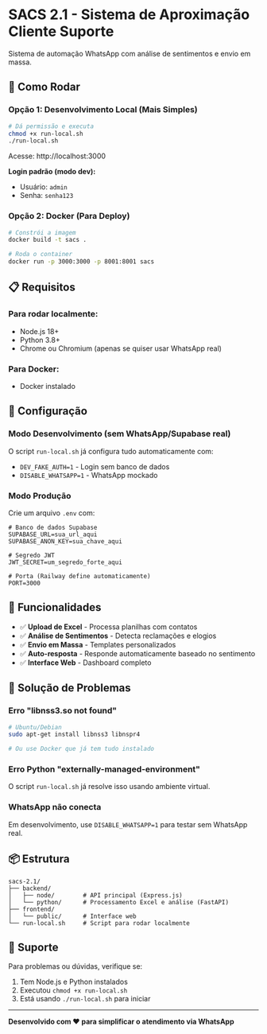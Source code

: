 # SACS 2.1 - Sistema de Aproximação Cliente Suporte

Sistema de automação WhatsApp com análise de sentimentos e envio em massa.

## 🚀 Como Rodar

### Opção 1: Desenvolvimento Local (Mais Simples)

```bash
# Dá permissão e executa
chmod +x run-local.sh
./run-local.sh
```

Acesse: http://localhost:3000

**Login padrão (modo dev):**
- Usuário: `admin`
- Senha: `senha123`

### Opção 2: Docker (Para Deploy)

```bash
# Constrói a imagem
docker build -t sacs .

# Roda o container
docker run -p 3000:3000 -p 8001:8001 sacs
```

## 📋 Requisitos

### Para rodar localmente:
- Node.js 18+ 
- Python 3.8+
- Chrome ou Chromium (apenas se quiser usar WhatsApp real)

### Para Docker:
- Docker instalado

## 🔧 Configuração

### Modo Desenvolvimento (sem WhatsApp/Supabase real)
O script `run-local.sh` já configura tudo automaticamente com:
- `DEV_FAKE_AUTH=1` - Login sem banco de dados
- `DISABLE_WHATSAPP=1` - WhatsApp mockado

### Modo Produção
Crie um arquivo `.env` com:

```env
# Banco de dados Supabase
SUPABASE_URL=sua_url_aqui
SUPABASE_ANON_KEY=sua_chave_aqui

# Segredo JWT
JWT_SECRET=um_segredo_forte_aqui

# Porta (Railway define automaticamente)
PORT=3000
```

## 🎯 Funcionalidades

- ✅ **Upload de Excel** - Processa planilhas com contatos
- ✅ **Análise de Sentimentos** - Detecta reclamações e elogios
- ✅ **Envio em Massa** - Templates personalizados
- ✅ **Auto-resposta** - Responde automaticamente baseado no sentimento
- ✅ **Interface Web** - Dashboard completo

## 🐛 Solução de Problemas

### Erro "libnss3.so not found"
```bash
# Ubuntu/Debian
sudo apt-get install libnss3 libnspr4

# Ou use Docker que já tem tudo instalado
```

### Erro Python "externally-managed-environment"
O script `run-local.sh` já resolve isso usando ambiente virtual.

### WhatsApp não conecta
Em desenvolvimento, use `DISABLE_WHATSAPP=1` para testar sem WhatsApp real.

## 📦 Estrutura

```
sacs-2.1/
├── backend/
│   ├── node/        # API principal (Express.js)
│   └── python/      # Processamento Excel e análise (FastAPI)
├── frontend/
│   └── public/      # Interface web
└── run-local.sh     # Script para rodar localmente
```

## 🤝 Suporte

Para problemas ou dúvidas, verifique se:
1. Tem Node.js e Python instalados
2. Executou `chmod +x run-local.sh`
3. Está usando `./run-local.sh` para iniciar

---

**Desenvolvido com ❤️ para simplificar o atendimento via WhatsApp**
